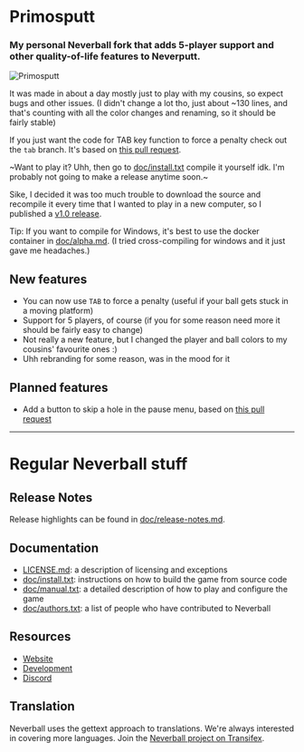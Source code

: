 # Primosputt
### My personal Neverball fork that adds 5-player support and other quality-of-life features to Neverputt.

![Primosputt](https://github.com/user-attachments/assets/7d15b7c6-402f-4ab7-a23d-71a33d3433f9)

It was made in about a day mostly just to play with my cousins, so expect bugs and other issues.
(I didn't change a lot tho, just about ~130 lines, and that's counting with all the color changes and renaming, so it should be fairly stable)

If you just want the code for TAB key function to force a penalty check out the `tab` branch. It's based on [this pull request](https://github.com/Neverball/neverball/pull/99).

~Want to play it? Uhh, then go to [doc/install.txt](doc/install.txt) compile it yourself idk. I'm probably not going to make a release anytime soon.~

Sike, I decided it was too much trouble to download the source and recompile it every time that I wanted to play in a new computer, so I published a [v1.0 release](https://github.com/MigProPlayer/primosputt/releases/tag/v1.0+1.7.0-alpha.3).

Tip: If you want to compile for Windows, it's best to use the docker container in [doc/alpha.md](doc/alpha.md#build-a-windows-32-bit-build). (I tried cross-compiling for windows and it just gave me headaches.)

## New features

- You can now use `TAB` to force a penalty (useful if your ball gets stuck in a moving platform)
- Support for 5 players, of course (if you for some reason need more it should be fairly easy to change)
- Not really a new feature, but I changed the player and ball colors to my cousins' favourite ones :)
- Uhh rebranding for some reason, was in the mood for it

## Planned features

- Add a button to skip a hole in the pause menu, based on [this pull request](https://github.com/Neverball/neverball/pull/326)

---
# Regular Neverball stuff

## Release Notes

Release highlights can be found in [doc/release-notes.md](doc/release-notes.md).

## Documentation

* [LICENSE.md](LICENSE.md): a description of licensing and exceptions
* [doc/install.txt](doc/install.txt): instructions on how to build the
  game from source code
* [doc/manual.txt](doc/manual.txt): a detailed description of how to
  play and configure the game
* [doc/authors.txt](doc/authors.txt): a list of people who have
  contributed to Neverball

## Resources

* [Website](https://neverball.org/)
* [Development](http://github.com/Neverball)
* [Discord](https://discord.gg/HhMfr4N6H6)

## Translation

Neverball uses the gettext approach to translations. We're always
interested in covering more languages. Join the
[Neverball project on Transifex](https://www.transifex.com/neverball/neverball/).
